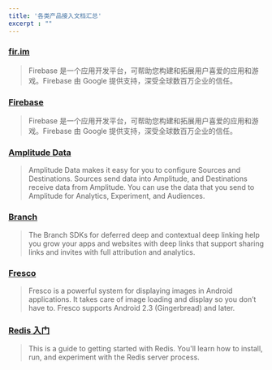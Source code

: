 ```yaml
---
title: '各类产品接入文档汇总'
excerpt : ""
---
```


### [fir.im](https://www.betaqr.com/)

> Firebase 是一个应用开发平台，可帮助您构建和拓展用户喜爱的应用和游戏。Firebase 由 Google 提供支持，深受全球数百万企业的信任。

### [Firebase](https://firebase.google.com/)

> Firebase 是一个应用开发平台，可帮助您构建和拓展用户喜爱的应用和游戏。Firebase 由 Google 提供支持，深受全球数百万企业的信任。

### [Amplitude Data](https://www.docs.developers.amplitude.com/data/)

> Amplitude Data makes it easy for you to configure Sources and Destinations. Sources send data into Amplitude, and Destinations receive data from Amplitude. You can use the data that you send to Amplitude for Analytics, Experiment, and Audiences.

### [Branch](https://help.branch.io/developers-hub/docs/native-sdks-overview)

> The Branch SDKs for deferred deep and contextual deep linking help you grow your apps and websites with deep links that support sharing links and invites with full attribution and analytics.

### [Fresco](https://frescolib.org/)

> Fresco is a powerful system for displaying images in Android applications. It takes care of image loading and display so you don’t have to. Fresco supports Android 2.3 (Gingerbread) and later.

### [Redis 入门](https://redis.io/docs/getting-started/)

> This is a guide to getting started with Redis. You'll learn how to install, run, and experiment with the Redis server process.
